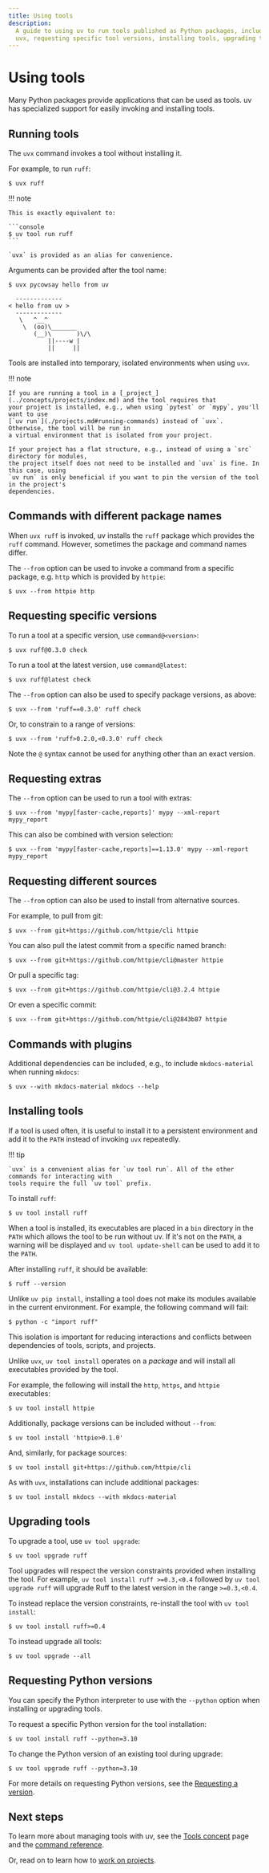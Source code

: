 ```yaml
---
title: Using tools
description:
  A guide to using uv to run tools published as Python packages, including one-off invocations with
  uvx, requesting specific tool versions, installing tools, upgrading tools, and more.
---
```


# Using tools

Many Python packages provide applications that can be used as tools. uv has specialized support for
easily invoking and installing tools.

## Running tools

The `uvx` command invokes a tool without installing it.

For example, to run `ruff`:

```console
$ uvx ruff
```

!!! note

    This is exactly equivalent to:

    ```console
    $ uv tool run ruff
    ```

    `uvx` is provided as an alias for convenience.

Arguments can be provided after the tool name:

```console
$ uvx pycowsay hello from uv

  -------------
< hello from uv >
  -------------
   \   ^__^
    \  (oo)\_______
       (__)\       )\/\
           ||----w |
           ||     ||

```

Tools are installed into temporary, isolated environments when using `uvx`.

!!! note

    If you are running a tool in a [_project_](../concepts/projects/index.md) and the tool requires that
    your project is installed, e.g., when using `pytest` or `mypy`, you'll want to use
    [`uv run`](./projects.md#running-commands) instead of `uvx`. Otherwise, the tool will be run in
    a virtual environment that is isolated from your project.

    If your project has a flat structure, e.g., instead of using a `src` directory for modules,
    the project itself does not need to be installed and `uvx` is fine. In this case, using
    `uv run` is only beneficial if you want to pin the version of the tool in the project's
    dependencies.

## Commands with different package names

When `uvx ruff` is invoked, uv installs the `ruff` package which provides the `ruff` command.
However, sometimes the package and command names differ.

The `--from` option can be used to invoke a command from a specific package, e.g. `http` which is
provided by `httpie`:

```console
$ uvx --from httpie http
```

## Requesting specific versions

To run a tool at a specific version, use `command@<version>`:

```console
$ uvx ruff@0.3.0 check
```

To run a tool at the latest version, use `command@latest`:

```console
$ uvx ruff@latest check
```

The `--from` option can also be used to specify package versions, as above:

```console
$ uvx --from 'ruff==0.3.0' ruff check
```

Or, to constrain to a range of versions:

```console
$ uvx --from 'ruff>0.2.0,<0.3.0' ruff check
```

Note the `@` syntax cannot be used for anything other than an exact version.

## Requesting extras

The `--from` option can be used to run a tool with extras:

```console
$ uvx --from 'mypy[faster-cache,reports]' mypy --xml-report mypy_report
```

This can also be combined with version selection:

```console
$ uvx --from 'mypy[faster-cache,reports]==1.13.0' mypy --xml-report mypy_report
```

## Requesting different sources

The `--from` option can also be used to install from alternative sources.

For example, to pull from git:

```console
$ uvx --from git+https://github.com/httpie/cli httpie
```

You can also pull the latest commit from a specific named branch:

```console
$ uvx --from git+https://github.com/httpie/cli@master httpie
```

Or pull a specific tag:

```console
$ uvx --from git+https://github.com/httpie/cli@3.2.4 httpie
```

Or even a specific commit:

```console
$ uvx --from git+https://github.com/httpie/cli@2843b87 httpie
```

## Commands with plugins

Additional dependencies can be included, e.g., to include `mkdocs-material` when running `mkdocs`:

```console
$ uvx --with mkdocs-material mkdocs --help
```

## Installing tools

If a tool is used often, it is useful to install it to a persistent environment and add it to the
`PATH` instead of invoking `uvx` repeatedly.

!!! tip

    `uvx` is a convenient alias for `uv tool run`. All of the other commands for interacting with
    tools require the full `uv tool` prefix.

To install `ruff`:

```console
$ uv tool install ruff
```

When a tool is installed, its executables are placed in a `bin` directory in the `PATH` which allows
the tool to be run without uv. If it's not on the `PATH`, a warning will be displayed and
`uv tool update-shell` can be used to add it to the `PATH`.

After installing `ruff`, it should be available:

```console
$ ruff --version
```

Unlike `uv pip install`, installing a tool does not make its modules available in the current
environment. For example, the following command will fail:

```console
$ python -c "import ruff"
```

This isolation is important for reducing interactions and conflicts between dependencies of tools,
scripts, and projects.

Unlike `uvx`, `uv tool install` operates on a _package_ and will install all executables provided by
the tool.

For example, the following will install the `http`, `https`, and `httpie` executables:

```console
$ uv tool install httpie
```

Additionally, package versions can be included without `--from`:

```console
$ uv tool install 'httpie>0.1.0'
```

And, similarly, for package sources:

```console
$ uv tool install git+https://github.com/httpie/cli
```

As with `uvx`, installations can include additional packages:

```console
$ uv tool install mkdocs --with mkdocs-material
```

## Upgrading tools

To upgrade a tool, use `uv tool upgrade`:

```console
$ uv tool upgrade ruff
```

Tool upgrades will respect the version constraints provided when installing the tool. For example,
`uv tool install ruff >=0.3,<0.4` followed by `uv tool upgrade ruff` will upgrade Ruff to the latest
version in the range `>=0.3,<0.4`.

To instead replace the version constraints, re-install the tool with `uv tool install`:

```console
$ uv tool install ruff>=0.4
```

To instead upgrade all tools:

```console
$ uv tool upgrade --all
```

## Requesting Python versions

You can specify the Python interpreter to use with the `--python` option when installing or
upgrading tools.

To request a specific Python version for the tool installation:

```console
$ uv tool install ruff --python=3.10
```

To change the Python version of an existing tool during upgrade:

```console
$ uv tool upgrade ruff --python=3.10
```

For more details on requesting Python versions, see the
[Requesting a version](../concepts/python-versions.md#requesting-a-version).

## Next steps

To learn more about managing tools with uv, see the [Tools concept](../concepts/tools.md) page and
the [command reference](../reference/cli.md#uv-tool).

Or, read on to learn how to [work on projects](./projects.md).
